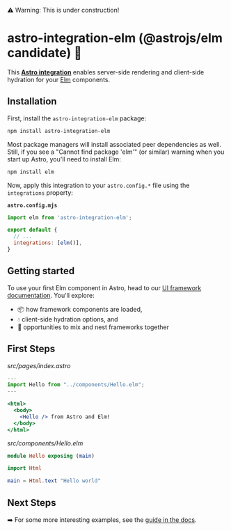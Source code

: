 ⚠️ Warning: This is under construction!

# astro-integration-elm (@astrojs/elm candidate) 🌳

This **[Astro integration](https://docs.astro.build/en/guides/integrations-guide/)** enables server-side rendering and client-side hydration for your [Elm](https://elm-lang.org/) components.

## Installation

First, install the `astro-integration-elm` package:

```sh
npm install astro-integration-elm
```

Most package managers will install associated peer dependencies as well. Still, if you see a "Cannot find package 'elm'" (or similar) warning when you start up Astro, you'll need to install Elm:

```sh
npm install elm
```

Now, apply this integration to your `astro.config.*` file using the `integrations` property:

__`astro.config.mjs`__

```js
import elm from 'astro-integration-elm';

export default {
  // ...
  integrations: [elm()],
}
```

## Getting started

To use your first Elm component in Astro, head to our [UI framework documentation](https://docs.astro.build/en/core-concepts/framework-components/). You'll explore:
- 📦 how framework components are loaded,
- 💧 client-side hydration options, and
- 🤝 opportunities to mix and nest frameworks together

## First Steps

_src/pages/index.astro_
```jsx
---
import Hello from "../components/Hello.elm";
---

<html>
  <body>
    <Hello /> from Astro and Elm!
  </body>
</html>
```

_src/components/Hello.elm_
```elm
module Hello exposing (main)

import Html

main = Html.text "Hello world"
```

## Next Steps
➡️ For some more interesting examples, see the [guide in the docs](docs/guide.md).